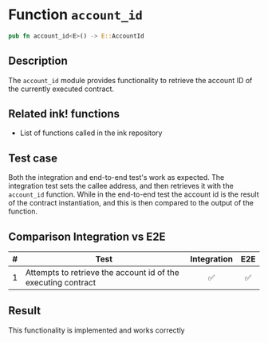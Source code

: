 # Function `account_id`

```rust
pub fn account_id<E>() -> E::AccountId
```

## Description

The `account_id` module provides functionality to retrieve the account ID of the currently executed contract.

## Related ink! functions

- List of functions called in the ink repository

## Test case

Both the integration and end-to-end test's work as expected. The integration test sets the callee address, and then retrieves it with the `account_id` function. While in the end-to-end test the account id is the result of the contract instantiation, and this is then compared to the output of the function.

## Comparison Integration vs E2E

| \#  | Test                                                          | Integration | E2E |
| --- | ------------------------------------------------------------- | :---------: | :-: |
| 1   | Attempts to retrieve the account id of the executing contract |     ✅      | ✅  |

## Result

This functionality is implemented and works correctly
